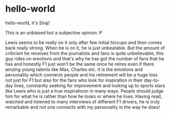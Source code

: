 # hello-world
hello-world, it's Siraj!


This is an unbiased but a subjective opinion :P

Lewis seems to be really on it only after few initial hiccups and then comes back really strong. When he is on it, he is just unbeatable. But the amount of criticism he receives from the journalists and fans is quite unbelievable, this guy rides on emotions and that's why he has got the number of fans that he has and honestly F1 just won't be the same once he reires even if there amzing young talents like Max, Charles etc. It is the emotions and personality which connects people and his retirement will be a huge loss not just for F1 but also for the fans who look for inspiration in their day-to-day lives, constantly seeking for improvement and looking up to sports stars like Lewis who is just a true inspiratioon in many ways. People should judge him for what he is rather than how he looks or where he lives. Having read, watched and listened to many interviews of different F1 drivers, he is truly remarkable and not one connects with my personality in the way he does! 
